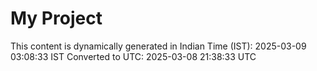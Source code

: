 # My Project

This content is dynamically generated in Indian Time (IST): 2025-03-09 03:08:33 IST
Converted to UTC: 2025-03-08 21:38:33 UTC
